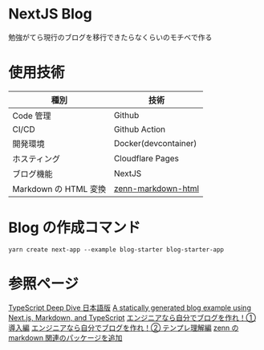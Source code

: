 # NextJS Blog
勉強がてら現行のブログを移行できたらなくらいのモチベで作る

# 使用技術

| 種別                  | 技術                                                                                                |
| --------------------- | --------------------------------------------------------------------------------------------------- |
| Code 管理             | Github                                                                                              |
| CI/CD                 | Github Action                                                                                       |
| 開発環境              | Docker(devcontainer)                                                                                |
| ホスティング          | Cloudflare Pages                                                                                    |
| ブログ機能            | NextJS                                                                                              |
| Markdown の HTML 変換 | [zenn-markdown-html](https://github.com/zenn-dev/zenn-editor/tree/main/packages/zenn-markdown-html) |

# Blog の作成コマンド
```
yarn create next-app --example blog-starter blog-starter-app
```

# 参照ページ
[TypeScript Deep Dive 日本語版](https://typescript-jp.gitbook.io/deep-dive/) 
[A statically generated blog example using Next.js, Markdown, and TypeScript](https://github.com/vercel/next.js/tree/canary/examples/blog-starter) 
[エンジニアなら自分でブログを作れ！① 導入編](https://zenn.dev/miketako3/articles/9b2b1a9ec13901) 
[エンジニアなら自分でブログを作れ！② テンプレ理解編](https://zenn.dev/miketako3/articles/bfdc1b09ba8ed3) 
[zenn の markdown 関連のパッケージを追加](https://github.com/miketako3/blog-example/commit/eaecde48625d71520348e2c3b99f225fe1951917) 
